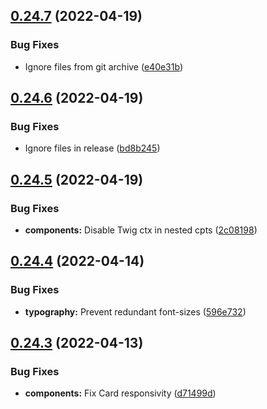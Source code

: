 ## [0.24.7](https://github.com/jacecotton/tcds/compare/v0.24.6...v0.24.7) (2022-04-19)


### Bug Fixes

* Ignore files from git archive ([e40e31b](https://github.com/jacecotton/tcds/commit/e40e31ba6ccf2c23f9d02f7c7bc2c7d5e3ce0874))



## [0.24.6](https://github.com/jacecotton/tcds/compare/v0.24.5...v0.24.6) (2022-04-19)


### Bug Fixes

* Ignore files in release ([bd8b245](https://github.com/jacecotton/tcds/commit/bd8b245cf95846319dff9e7343010069302d6161))



## [0.24.5](https://github.com/jacecotton/tcds/compare/v0.24.4...v0.24.5) (2022-04-19)


### Bug Fixes

* **components:** Disable Twig ctx in nested cpts ([2c08198](https://github.com/jacecotton/tcds/commit/2c08198dd06fb67567d51439a8bf88baeec48197))



## [0.24.4](https://github.com/jacecotton/tcds/compare/v0.24.3...v0.24.4) (2022-04-14)


### Bug Fixes

* **typography:** Prevent redundant font-sizes ([596e732](https://github.com/jacecotton/tcds/commit/596e732980825a7bc6eb7398b62c2f8b2a4a9d0f))



## [0.24.3](https://github.com/jacecotton/tcds/compare/v0.24.2...v0.24.3) (2022-04-13)


### Bug Fixes

* **components:** Fix Card responsivity ([d71499d](https://github.com/jacecotton/tcds/commit/d71499dcdf2d48c905b3f1daec3eb5c735f6a7c9))



